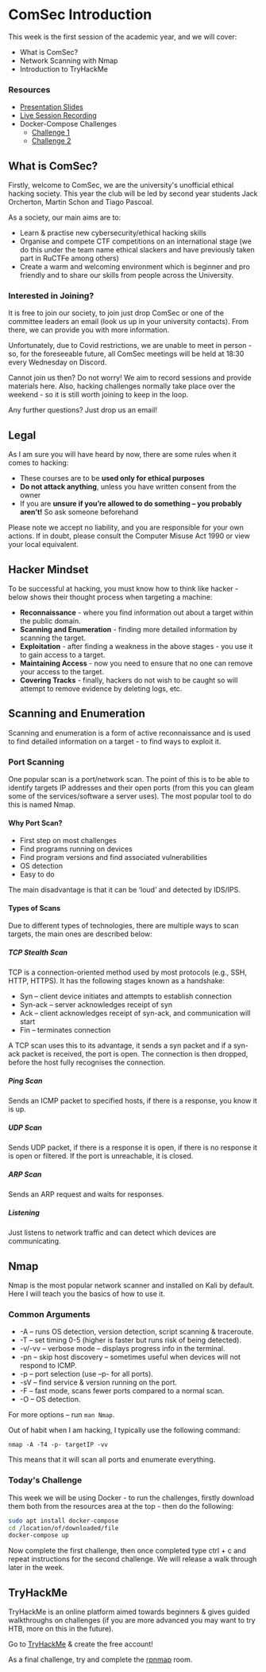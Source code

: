 # ComSec Introduction


This week is the first session of the academic year, and we will cover:

- What is ComSec?
- Network Scanning with Nmap
- Introduction to TryHackMe

### Resources

- [Presentation Slides](nmap.pdf)
- [Live Session Recording](https://www.twitch.tv/videos/772154140) 
- Docker-Compose Challenges
    - [Challenge 1](c1/docker-compose.yaml)
    - [Challenge 2](c2/docker-compose.yaml)

## What is ComSec? 
Firstly, welcome to ComSec, we are the university's unofficial ethical hacking society. This year the club will be led by second year students Jack Orcherton, Martin Schon and Tiago Pascoal.

As a society, our main aims are to:
- Learn & practise new cybersecurity/ethical hacking skills
- Organise and compete CTF competitions on an international stage (we do this under the team name ethical slackers and have previously taken part in RuCTFe among others) 
- Create a warm and welcoming environment which is beginner and pro friendly and to share our skills from people across the University.

### Interested in Joining? 
It is free to join our society, to join just drop ComSec or one of the committee leaders an email (look us up in your university contacts). From there, we can provide you with more information.

Unfortunately, due to Covid restrictions, we are unable to meet in person - so, for the foreseeable future, all ComSec meetings will be held at 18:30 every Wednesday on Discord.

Cannot join us then? Do not worry! We aim to record sessions and provide materials here. Also, hacking challenges normally take place over the weekend - so it is still worth joining to keep in the loop.

Any further questions? Just drop us an email!

## Legal 
As I am sure you will have heard by now, there are some rules when it comes to hacking:
- These courses are to be **used only for ethical purposes**
- **Do not attack anything**, unless you have written consent from the owner
- If you are **unsure if you’re allowed to do something – you probably aren’t!** So ask someone beforehand

Please note we accept no liability, and you are responsible for your own actions. If in doubt, please consult the Computer Misuse Act 1990 or view your local equivalent.

## Hacker Mindset
To be successful at hacking, you must know how to think like hacker - below shows their thought process when targeting a machine:

- **Reconnaissance** - where you find information out about a target within the public domain.
- **Scanning and Enumeration** - finding more detailed information by scanning the target. 
- **Exploitation** - after finding a weakness in the above stages - you use it to gain access to a target. 
- **Maintaining Access** - now you need to ensure that no one can remove your access to the target. 
- **Covering Tracks** - finally, hackers do not wish to be caught so will attempt to remove evidence by deleting logs, etc. 

## Scanning and Enumeration 
Scanning and enumeration is a form of active reconnaissance and is used to find detailed information on a target - to find ways to exploit it. 

### Port Scanning 
One popular scan is a port/network scan. The point of this is to be able to identify targets IP addresses and their open ports (from this you can gleam some of the services/software a server uses). The most popular tool to do this is named Nmap. 

#### Why Port Scan? 

- First step on most challenges
- Find programs running on devices
- Find program versions and find associated vulnerabilities
- OS detection
- Easy to do

The main disadvantage is that it can be ‘loud’ and detected by IDS/IPS. 

#### Types of Scans
Due to different types of technologies, there are multiple ways to scan targets, the main ones are described below:

##### TCP Stealth Scan
TCP is a connection-oriented method used by most protocols (e.g., SSH, HTTP, HTTPS). It has the following stages known as a handshake:
- Syn – client device initiates and attempts to establish connection
- Syn-ack – server acknowledges receipt of syn
- Ack – client acknowledges receipt of syn-ack, and communication will start
- Fin – terminates connection

A TCP scan uses this to its advantage, it sends a syn packet and if a syn-ack packet is received, the port is open. The connection is then dropped, before the host fully recognises the connection. 

##### Ping Scan
Sends an ICMP packet to specified hosts, if there is a response, you know it is up.

##### UDP Scan
Sends UDP packet, if there is a response it is open, if there is no response it is open or filtered. If the port is unreachable, it is closed.

##### ARP Scan
Sends an ARP request and waits for responses.

##### Listening
Just listens to network traffic and can detect which devices are communicating.

## Nmap
Nmap is the most popular network scanner and installed on Kali by default. Here I will teach you the basics of how to use it.

### Common Arguments
- -A – runs OS detection, version detection, script scanning & traceroute.
- -T – set timing 0-5 (higher is faster but runs risk of being detected).
- -v/-vv – verbose mode – displays progress info in the terminal.
- -pn – skip host discovery – sometimes useful when devices will not respond to ICMP.
- -p – port selection (use –p- for all ports).
- -sV – find service & version running on the port.
- -F – fast mode, scans fewer ports compared to a normal scan.
- -O – OS detection.

For more options – run `man Nmap`.

Out of habit when I am hacking, I typically use the following command:

```
nmap -A -T4 -p- targetIP -vv
```

This means that it will scan all ports and enumerate everything.

### Today's Challenge
This week we will be using Docker - to run the challenges, firstly download them both from the resources area at the top - then do the following:

```sh
sudo apt install docker-compose
cd /location/of/downloaded/file
docker-compose up
```

Now complete the first challenge, then once completed type ctrl + c and repeat instructions for the second challenge. We will release a walk through later in the week.

## TryHackMe 
TryHackMe is an online platform aimed towards beginners & gives 
guided walkthroughs on challenges (if you are more advanced you 
may want to try HTB, more on this in the future).

Go to [TryHackMe](https://tryhackme.com/) & create the free account!

As a final challenge, try and complete the [rpnmap](https://tryhackme.com/room/rpnmap) room.
